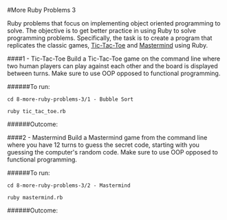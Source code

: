 #More Ruby Problems 3

Ruby problems that focus on implementing object oriented programming to solve. The objective is to get better practice in using Ruby to solve programming problems. Specifically, the task is to create a program that replicates the classic games, [Tic-Tac-Toe](http://en.wikipedia.org/wiki/Tic-tac-toe) and [Mastermind](http://en.wikipedia.org/wiki/Mastermind_(board_game)) using Ruby.


####1 - Tic-Tac-Toe
Build a Tic-Tac-Toe game on the command line where two human players can play against each other and the board is displayed between turns. Make sure to use OOP opposed to functional programming.

######To run:
```
cd 8-more-ruby-problems-3/1 - Bubble Sort
```
```
ruby tic_tac_toe.rb
```

######Outcome:


####2 - Mastermind
Build a Mastermind game from the command line where you have 12 turns to guess the secret code, starting with you guessing the computer's random code. Make sure to use OOP opposed to functional programming.

######To run:
```
cd 8-more-ruby-problems-3/2 - Mastermind
```
```
ruby mastermind.rb
```

######Outcome:





